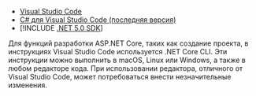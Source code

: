 * [Visual Studio Code](https://code.visualstudio.com/download)
* [C# для Visual Studio Code (последняя версия)](https://marketplace.visualstudio.com/items?itemName=ms-dotnettools.csharp)
* [!INCLUDE [.NET 5.0 SDK](~/includes/5.0-SDK.md)]

Для функций разработки ASP.NET Core, таких как создание проекта, в инструкциях Visual Studio Code используется .NET Core CLI. Эти инструкции можно выполнить в macOS, Linux или Windows, а также в любом редакторе кода. При использовании редактора, отличного от Visual Studio Code, может потребоваться внести незначительные изменения.
